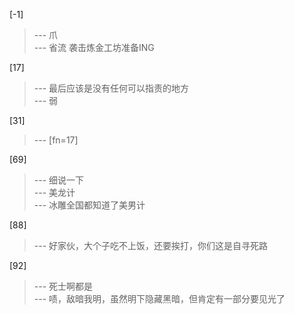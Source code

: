 
[-1] 
>--- 爪<br>
>--- 省流  袭击炼金工坊准备ING<br>

[17] 
>--- 最后应该是没有任何可以指责的地方<br>
>--- 弱<br>

[31] 
>--- [fn=17]<br>

[69] 
>--- 细说一下<br>
>--- 美龙计<br>
>--- 冰雕全国都知道了美男计<br>

[88] 
>--- 好家伙，大个子吃不上饭，还要挨打，你们这是自寻死路<br>

[92] 
>--- 死士啊都是<br>
>--- 啧，敌暗我明，虽然明下隐藏黑暗，但肯定有一部分要见光了<br>
